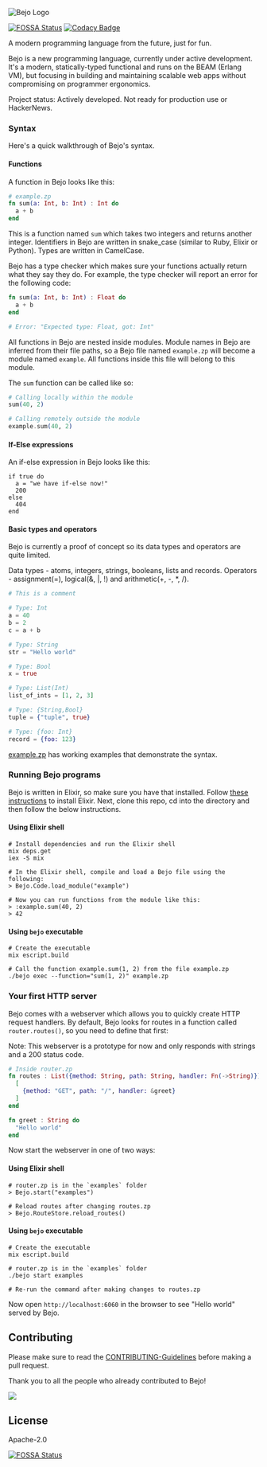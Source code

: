 ![Bejo Logo](https://raw.githubusercontent.com/bejo-lang/media/main/logo-128x128.png)

[![FOSSA Status](https://app.fossa.com/api/projects/git%2Bgithub.com%2Fbejo-lang%2Fbejo.svg?type=shield)](https://app.fossa.com/projects/git%2Bgithub.com%2Fbejo-lang%2Fbejo?ref=badge_shield)
[![Codacy Badge](https://app.codacy.com/project/badge/Grade/3c04af6c37ef43ca958efd9cbed0e1df)](https://www.codacy.com/gh/bejo-lang/bejo/dashboard?utm_source=github.com&amp;utm_medium=referral&amp;utm_content=bejo-lang/bejo&amp;utm_campaign=Badge_Grade)

A modern programming language from the future, just for fun.

Bejo is a new programming language, currently under active development.
It's a modern, statically-typed functional and runs on the BEAM (Erlang VM), but focusing in building and maintaining scalable web apps without compromising on programmer ergonomics.

Project status: Actively developed. Not ready for production use or HackerNews.

### Syntax

Here's a quick walkthrough of Bejo's syntax.

#### Functions

A function in Bejo looks like this:

```elixir
# example.zp
fn sum(a: Int, b: Int) : Int do
  a + b
end
```

This is a function named `sum` which takes two integers and returns another integer.
Identifiers in Bejo are written in snake_case (similar to Ruby, Elixir or Python).
Types are written in CamelCase.

Bejo has a type checker which makes sure your functions actually return what
they say they do. For example, the type checker will report an error for
the following code:

```elixir
fn sum(a: Int, b: Int) : Float do
  a + b
end

# Error: "Expected type: Float, got: Int"
```

All functions in Bejo are nested inside modules.
Module names in Bejo are inferred from their file paths, so a Bejo file named
`example.zp` will become a module named `example`. All functions inside this
file will belong to this module.

The `sum` function can be called like so:

```elixir
# Calling locally within the module
sum(40, 2)

# Calling remotely outside the module
example.sum(40, 2)
```

#### If-Else expressions
An if-else expression in Bejo looks like this:
```
if true do
  a = "we have if-else now!"
  200
else
  404
end
```

#### Basic types and operators

Bejo is currently a proof of concept so its data types and operators are quite
limited.

Data types - atoms, integers, strings, booleans, lists and records.
Operators - assignment(=), logical(&, |, !) and arithmetic(+, -, *, /).

```elixir
# This is a comment

# Type: Int
a = 40
b = 2
c = a + b

# Type: String
str = "Hello world"

# Type: Bool
x = true

# Type: List(Int)
list_of_ints = [1, 2, 3]

# Type: {String,Bool}
tuple = {"tuple", true}

# Type: {foo: Int}
record = {foo: 123}
```

[example.zp](https://github.com/bejo-lang/bejo/blob/main/example.zp) has
working examples that demonstrate the syntax.

### Running Bejo programs

Bejo is written in Elixir, so make sure you have that installed.
Follow [these instructions](https://elixir-lang.org/install.html) to install
Elixir. Next, clone this repo, cd into the directory and then follow the below instructions.

#### Using Elixir shell

```
# Install dependencies and run the Elixir shell
mix deps.get
iex -S mix

# In the Elixir shell, compile and load a Bejo file using the following:
> Bejo.Code.load_module("example")

# Now you can run functions from the module like this:
> :example.sum(40, 2)
> 42
```

#### Using `bejo` executable

```
# Create the executable
mix escript.build

# Call the function example.sum(1, 2) from the file example.zp
./bejo exec --function="sum(1, 2)" example.zp
```

### Your first HTTP server

Bejo comes with a webserver which allows you to quickly create HTTP request
handlers. By default, Bejo looks for routes in a function called
`router.routes()`, so you need to define that first:

Note: This webserver is a prototype for now and only responds with strings and
a 200 status code.

```elixir
# Inside router.zp
fn routes : List({method: String, path: String, handler: Fn(->String)}) do
  [
    {method: "GET", path: "/", handler: &greet}
  ]
end

fn greet : String do
  "Hello world"
end
```

Now start the webserver in one of two ways:

#### Using Elixir shell

```
# router.zp is in the `examples` folder
> Bejo.start("examples")

# Reload routes after changing routes.zp
> Bejo.RouteStore.reload_routes()
```

#### Using `bejo` executable

```
# Create the executable
mix escript.build

# router.zp is in the `examples` folder
./bejo start examples

# Re-run the command after making changes to routes.zp
```

Now open `http://localhost:6060` in the browser to see "Hello world" served
by Bejo.

## Contributing

Please make sure to read the [CONTRIBUTING-Guidelines](https://github.com/bejo-lang/bejo/blob/main/CONTRIBUTING.md) before making a pull request.

Thank you to all the people who already contributed to Bejo!

<a href="https://github.com/bejo-lang/bejo/graphs/contributors">
  <img src="https://contributors-img.firebaseapp.com/image?repo=bejo-lang/bejo" />
</a>

## License

Apache-2.0

[![FOSSA Status](https://app.fossa.com/api/projects/git%2Bgithub.com%2Fbejo-lang%2Fbejo.svg?type=large)](https://app.fossa.com/projects/git%2Bgithub.com%2Fbejo-lang%2Fbejo?ref=badge_large)